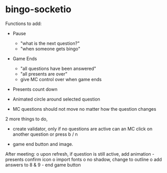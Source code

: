 # bingo-socketio


Functions to add:
  - Pause
      - "what is the next question?"
      - "when someone gets bingo"

  - Game Ends
      - "all questions have been answered"
      - "all presents are over"
      * give MC control over when game ends

  - Presents count down

  - Animated circle around selected question

  - MC questions should not move no matter how the question changes


  2 more things to do,

  - create validator, only if no questions are active can an MC click on another question or press b / n

  - game end button and image.

  After meeting: 
    o upon refresh, if question is still active, add animation
    - presents confirm icon
    o import fonts 
    o no shadow, change to outline 
    o add answers to 8 & 9
    - end game button
